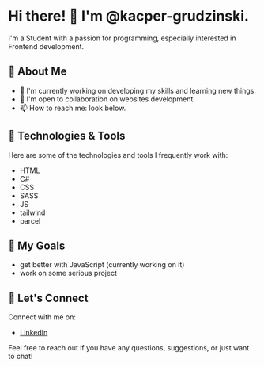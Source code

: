 # Hi there! 👋 I'm @kacper-grudzinski.  
I'm a Student with a passion for programming, especially interested in Frontend development.
## 🌟 About Me
- 🔭 I'm currently working on developing my skills and learning new things.
- 💼 I'm open to collaboration on websites development.
- 📫 How to reach me: look below.
## 🔧 Technologies & Tools  
Here are some of the technologies and tools I frequently work with:

- HTML
- C#
- CSS
- SASS
- JS
- tailwind
- parcel

## 🎯 My Goals
- get better with JavaScript (currently working on it)
- work on some serious project

## 🤝 Let's Connect
Connect with me on:
- [LinkedIn](https://www.linkedin.com/in/kacper-grudzi%C5%84ski-3521aa289/)

Feel free to reach out if you have any questions, suggestions, or just want to chat!
<!---
kacper-grudzinski/kacper-grudzinski is a ✨ special ✨ repository because its `README.md` (this file) appears on your GitHub profile.
You can click the Preview link to take a look at your changes.
--->
